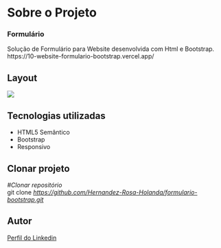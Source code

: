 <div>
  <h1>Sobre o Projeto</h1>

  <h3>Formulário</h3> 
  <p>
    Solução de Formulário para Website desenvolvida com Html e Bootstrap.
    <br>https://10-website-formulario-bootstrap.vercel.app/</br>
<h2>Layout</h2>
  <p>
    <img src="https://user-images.githubusercontent.com/82759865/139350446-cbbb5342-0744-46c6-96fb-515345aa0779.gif">
  </p>

<h2>Tecnologias utilizadas</h2>

<ul>
  <li>HTML5 Semântico
  <li>Bootstrap
  <li>Responsivo 
</ul>

<h2>Clonar projeto</h2>

<i>#Clonar repositório</i></br>
  git clone <i>https://github.com/Hernandez-Rosa-Holanda/formulario-bootstrap.git</i>

<h2>Autor</h2> 
<p>
<a href="https://www.linkedin.com/in/hernandez-rosa-de-holanda/">Perfil do Linkedin</a>
</p>
</div> 
